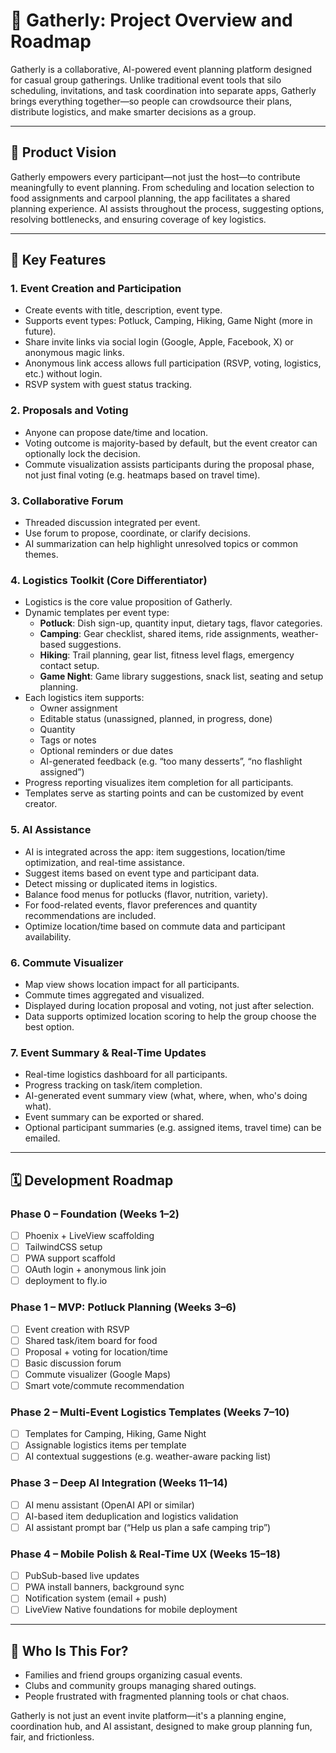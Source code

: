 


# 📘 Gatherly: Project Overview and Roadmap

Gatherly is a collaborative, AI-powered event planning platform designed for casual group gatherings. Unlike traditional event tools that silo scheduling, invitations, and task coordination into separate apps, Gatherly brings everything together—so people can crowdsource their plans, distribute logistics, and make smarter decisions as a group.

---

## 🎯 Product Vision

Gatherly empowers every participant—not just the host—to contribute meaningfully to event planning. From scheduling and location selection to food assignments and carpool planning, the app facilitates a shared planning experience. AI assists throughout the process, suggesting options, resolving bottlenecks, and ensuring coverage of key logistics.

---

## 🧩 Key Features

### 1. Event Creation and Participation
- Create events with title, description, event type.
- Supports event types: Potluck, Camping, Hiking, Game Night (more in future).
- Share invite links via social login (Google, Apple, Facebook, X) or anonymous magic links.
- Anonymous link access allows full participation (RSVP, voting, logistics, etc.) without login.
- RSVP system with guest status tracking.

### 2. Proposals and Voting
- Anyone can propose date/time and location.
- Voting outcome is majority-based by default, but the event creator can optionally lock the decision.
- Commute visualization assists participants during the proposal phase, not just final voting (e.g. heatmaps based on travel time).

### 3. Collaborative Forum
- Threaded discussion integrated per event.
- Use forum to propose, coordinate, or clarify decisions.
- AI summarization can help highlight unresolved topics or common themes.

### 4. Logistics Toolkit (Core Differentiator)
- Logistics is the core value proposition of Gatherly.
- Dynamic templates per event type:
  - **Potluck**: Dish sign-up, quantity input, dietary tags, flavor categories.
  - **Camping**: Gear checklist, shared items, ride assignments, weather-based suggestions.
  - **Hiking**: Trail planning, gear list, fitness level flags, emergency contact setup.
  - **Game Night**: Game library suggestions, snack list, seating and setup planning.
- Each logistics item supports:
  - Owner assignment
  - Editable status (unassigned, planned, in progress, done)
  - Quantity
  - Tags or notes
  - Optional reminders or due dates
  - AI-generated feedback (e.g. “too many desserts”, “no flashlight assigned”)
- Progress reporting visualizes item completion for all participants.
- Templates serve as starting points and can be customized by event creator.

### 5. AI Assistance
- AI is integrated across the app: item suggestions, location/time optimization, and real-time assistance.
- Suggest items based on event type and participant data.
- Detect missing or duplicated items in logistics.
- Balance food menus for potlucks (flavor, nutrition, variety).
- For food-related events, flavor preferences and quantity recommendations are included.
- Optimize location/time based on commute data and participant availability.

### 6. Commute Visualizer
- Map view shows location impact for all participants.
- Commute times aggregated and visualized.
- Displayed during location proposal and voting, not just after selection.
- Data supports optimized location scoring to help the group choose the best option.

### 7. Event Summary & Real-Time Updates
- Real-time logistics dashboard for all participants.
- Progress tracking on task/item completion.
- AI-generated event summary view (what, where, when, who's doing what).
- Event summary can be exported or shared.
- Optional participant summaries (e.g. assigned items, travel time) can be emailed.

---

## 🗓️ Development Roadmap

### Phase 0 – Foundation (Weeks 1–2)
- [ ] Phoenix + LiveView scaffolding
- [ ] TailwindCSS setup
- [ ] PWA support scaffold
- [ ] OAuth login + anonymous link join
- [ ] deployment to fly.io

### Phase 1 – MVP: Potluck Planning (Weeks 3–6)
- [ ] Event creation with RSVP
- [ ] Shared task/item board for food
- [ ] Proposal + voting for location/time
- [ ] Basic discussion forum
- [ ] Commute visualizer (Google Maps)
- [ ] Smart vote/commute recommendation

### Phase 2 – Multi-Event Logistics Templates (Weeks 7–10)
- [ ] Templates for Camping, Hiking, Game Night
- [ ] Assignable logistics items per template
- [ ] AI contextual suggestions (e.g. weather-aware packing list)

### Phase 3 – Deep AI Integration (Weeks 11–14)
- [ ] AI menu assistant (OpenAI API or similar)
- [ ] AI-based item deduplication and logistics validation
- [ ] AI assistant prompt bar (“Help us plan a safe camping trip”)

### Phase 4 – Mobile Polish & Real-Time UX (Weeks 15–18)
- [ ] PubSub-based live updates
- [ ] PWA install banners, background sync
- [ ] Notification system (email + push)
- [ ] LiveView Native foundations for mobile deployment

---

## 👥 Who Is This For?

- Families and friend groups organizing casual events.
- Clubs and community groups managing shared outings.
- People frustrated with fragmented planning tools or chat chaos.

Gatherly is not just an event invite platform—it's a planning engine, coordination hub, and AI assistant, designed to make group planning fun, fair, and frictionless.
